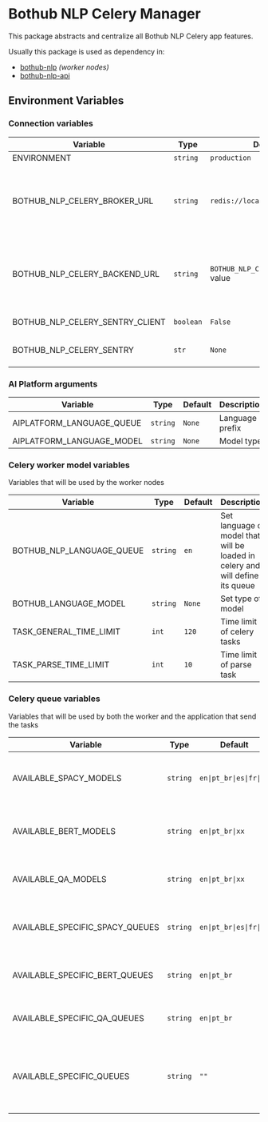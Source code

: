 # Bothub NLP Celery Manager

This package abstracts and centralize all Bothub NLP Celery app features.

Usually this package is used as dependency in:
- [bothub-nlp](https://github.com/bothub-it/bothub-nlp) _(worker nodes)_
- [bothub-nlp-api](https://github.com/bothub-it/bothub-nlp-api)

## Environment Variables

### Connection variables
| Variable | Type | Default | Description |
|--|--|--|--|
| ENVIRONMENT | `string` | `production` |  |
| BOTHUB_NLP_CELERY_BROKER_URL | `string` | `redis://localhost:6379/0` | Celery Broker URL, check usage instructions in [Celery Docs](http://docs.celeryproject.org/en/latest/index.html) |
| BOTHUB_NLP_CELERY_BACKEND_URL | `string` | `BOTHUB_NLP_CELERY_BROKER_URL` value | Celery Backend URL, check usage instructions in [Celery Docs](http://docs.celeryproject.org/en/latest/index.html) |
| BOTHUB_NLP_CELERY_SENTRY_CLIENT | `boolean` | `False` | Enable Sentry |
| BOTHUB_NLP_CELERY_SENTRY | `str` | `None` | Set URL Sentry Server |

### AI Platform arguments

| Variable | Type | Default | Description |
|--|--|--|--|
| AIPLATFORM_LANGUAGE_QUEUE | `string` | `None` | Language prefix |
| AIPLATFORM_LANGUAGE_MODEL | `string` | `None` | Model type |

### Celery worker model variables
Variables that will be used by the worker nodes

| Variable | Type | Default | Description |
|--|--|--|--|
| BOTHUB_NLP_LANGUAGE_QUEUE | `string` | `en` | Set language of model that will be loaded in celery and will define its queue|
| BOTHUB_LANGUAGE_MODEL | `string` | `None` | Set type of model |
| TASK_GENERAL_TIME_LIMIT | `int` | `120` | Time limit of celery tasks |
| TASK_PARSE_TIME_LIMIT | `int` | `10` | Time limit of parse task |

### Celery queue variables
Variables that will be used by both the worker and the application that send the tasks

| Variable | Type | Default | Description |
|--|--|--|--|
| AVAILABLE_SPACY_MODELS | `string` | <code>en&#124;pt_br&#124;es&#124;fr&#124;ru</code> | Available SPACY models of working nodes |
| AVAILABLE_BERT_MODELS | `string` | <code>en&#124;pt_br&#124;xx</code> | Available BERT models of working nodes |
| AVAILABLE_QA_MODELS | `string` | <code>en&#124;pt_br&#124;xx</code> | Available QA models of working nodes |
| AVAILABLE_SPECIFIC_SPACY_QUEUES | `string` | <code>en&#124;pt_br&#124;es&#124;fr&#124;ru</code> | Available languages with word2vec models |
| AVAILABLE_SPECIFIC_BERT_QUEUES | `string` | <code>en&#124;pt_br</code> | Available languages with BERT models |
| AVAILABLE_SPECIFIC_QA_QUEUES | `string` | <code>en&#124;pt_br</code> | Available languages with QA models |
| AVAILABLE_SPECIFIC_QUEUES | `string` | `""` | Languages without model that need to be handled in exclusive queues |
